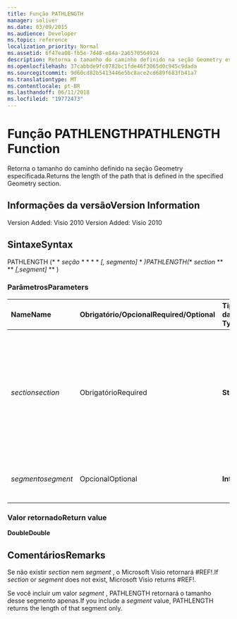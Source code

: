 ```yaml
---
title: Função PATHLENGTH
manager: soliver
ms.date: 03/09/2015
ms.audience: Developer
ms.topic: reference
localization_priority: Normal
ms.assetid: 6f47ea08-fb5e-7d48-e84a-2a6570564924
description: Retorna o tamanho do caminho definido na seção Geometry especificada.
ms.openlocfilehash: 37cabbde9fc0782bc1fde46f3065d0c945c9dada
ms.sourcegitcommit: 9d60cd82b5413446e5bc8ace2cd689f683fb41a7
ms.translationtype: MT
ms.contentlocale: pt-BR
ms.lasthandoff: 06/11/2018
ms.locfileid: "19772473"
---
```

# <a name="pathlength-function"></a><span data-ttu-id="e6eea-103">Função PATHLENGTH</span><span class="sxs-lookup"><span data-stu-id="e6eea-103">PATHLENGTH Function</span></span>

<span data-ttu-id="e6eea-104">Retorna o tamanho do caminho definido na seção Geometry especificada.</span><span class="sxs-lookup"><span data-stu-id="e6eea-104">Returns the length of the path that is defined in the specified Geometry section.</span></span>
  
## <a name="version-information"></a><span data-ttu-id="e6eea-105">Informações da versão</span><span class="sxs-lookup"><span data-stu-id="e6eea-105">Version Information</span></span>

<span data-ttu-id="e6eea-106">Version Added: Visio 2010
</span><span class="sxs-lookup"><span data-stu-id="e6eea-106">Version Added: Visio 2010</span></span> 
  
## <a name="syntax"></a><span data-ttu-id="e6eea-107">Sintaxe</span><span class="sxs-lookup"><span data-stu-id="e6eea-107">Syntax</span></span>

<span data-ttu-id="e6eea-108">PATHLENGTH (* * *seção* * * * * *[, segmento]* * *)</span><span class="sxs-lookup"><span data-stu-id="e6eea-108">PATHLENGTH(** *section* ** ** *[,segment]* ** )</span></span> 
  
### <a name="parameters"></a><span data-ttu-id="e6eea-109">Parâmetros</span><span class="sxs-lookup"><span data-stu-id="e6eea-109">Parameters</span></span>

|<span data-ttu-id="e6eea-110">**Name**</span><span class="sxs-lookup"><span data-stu-id="e6eea-110">**Name**</span></span>|<span data-ttu-id="e6eea-111">**Obrigatório/Opcional**</span><span class="sxs-lookup"><span data-stu-id="e6eea-111">**Required/Optional**</span></span>|<span data-ttu-id="e6eea-112">**Tipo de dados**</span><span class="sxs-lookup"><span data-stu-id="e6eea-112">**Data Type**</span></span>|<span data-ttu-id="e6eea-113">**Descrição**</span><span class="sxs-lookup"><span data-stu-id="e6eea-113">**Description**</span></span>|
|:-----|:-----|:-----|:-----|
| <span data-ttu-id="e6eea-114">_section_</span><span class="sxs-lookup"><span data-stu-id="e6eea-114">_section_</span></span> <br/> |<span data-ttu-id="e6eea-115">Obrigatório</span><span class="sxs-lookup"><span data-stu-id="e6eea-115">Required</span></span>  <br/> |<span data-ttu-id="e6eea-116">**String**</span><span class="sxs-lookup"><span data-stu-id="e6eea-116">**String**</span></span> <br/> |<span data-ttu-id="e6eea-117">A seção Geometry que representa o caminho, especificada por uma referência à sua respectiva célula Path (por exemplo, Geometry1.Path).</span><span class="sxs-lookup"><span data-stu-id="e6eea-117">The Geometry section that represents the path, specified by a reference to its Path cell (for example, Geometry1.Path).</span></span>  <br/> |
| <span data-ttu-id="e6eea-118">_segmento_</span><span class="sxs-lookup"><span data-stu-id="e6eea-118">_segment_</span></span> <br/> |<span data-ttu-id="e6eea-119">Opcional</span><span class="sxs-lookup"><span data-stu-id="e6eea-119">Optional</span></span>  <br/> |<span data-ttu-id="e6eea-120">**Integer**</span><span class="sxs-lookup"><span data-stu-id="e6eea-120">**Integer**</span></span> <br/> |<span data-ttu-id="e6eea-121">O segmento baseado em 1 do caminho a ser medido.</span><span class="sxs-lookup"><span data-stu-id="e6eea-121">The 1-based segment of the path to measure.</span></span>  <br/> |
   
### <a name="return-value"></a><span data-ttu-id="e6eea-122">Valor retornado</span><span class="sxs-lookup"><span data-stu-id="e6eea-122">Return value</span></span>

 <span data-ttu-id="e6eea-123">**Double**</span><span class="sxs-lookup"><span data-stu-id="e6eea-123">**Double**</span></span>
  
## <a name="remarks"></a><span data-ttu-id="e6eea-124">Comentários</span><span class="sxs-lookup"><span data-stu-id="e6eea-124">Remarks</span></span>

<span data-ttu-id="e6eea-125">Se não existir _section_ nem _segment_ , o Microsoft Visio retornará #REF!.</span><span class="sxs-lookup"><span data-stu-id="e6eea-125">If  _section_ or  _segment_ does not exist, Microsoft Visio returns #REF!.</span></span> 
  
<span data-ttu-id="e6eea-126">Se você incluir um valor _segment_ , PATHLENGTH retornará o tamanho desse segmento apenas.</span><span class="sxs-lookup"><span data-stu-id="e6eea-126">If you include a  _segment_ value, PATHLENGTH returns the length of that segment only.</span></span> 
  


